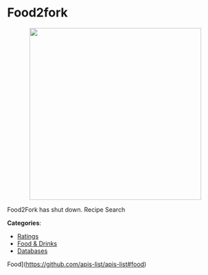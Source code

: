 # Food2fork
<p align="center">
    <img width="400" src="https://raw.githubusercontent.com/apis-list/apis-list/apis/food2fork/logo_256x256.png" />
</p>

Food2Fork has shut down. Recipe Search



**Categories**:
- [Ratings](https://github.com/apis-list/apis-list#ratings)
- [Food & Drinks](https://github.com/apis-list/apis-list#food-and-drinks)
- [Databases](https://github.com/apis-list/apis-list#databases)



Food](https://github.com/apis-list/apis-list#food)







